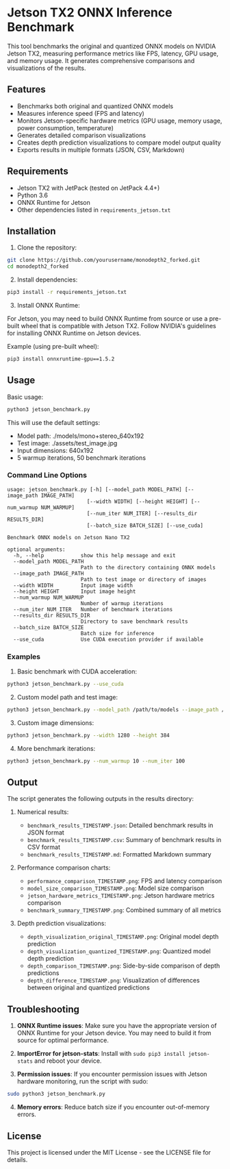 # Jetson TX2 ONNX Inference Benchmark

This tool benchmarks the original and quantized ONNX models on NVIDIA Jetson TX2, measuring performance metrics like FPS, latency, GPU usage, and memory usage. It generates comprehensive comparisons and visualizations of the results.

## Features

- Benchmarks both original and quantized ONNX models
- Measures inference speed (FPS and latency)
- Monitors Jetson-specific hardware metrics (GPU usage, memory usage, power consumption, temperature)
- Generates detailed comparison visualizations
- Creates depth prediction visualizations to compare model output quality
- Exports results in multiple formats (JSON, CSV, Markdown)

## Requirements

- Jetson TX2 with JetPack (tested on JetPack 4.4+)
- Python 3.6
- ONNX Runtime for Jetson
- Other dependencies listed in `requirements_jetson.txt`

## Installation

1. Clone the repository:

```bash
git clone https://github.com/yourusername/monodepth2_forked.git
cd monodepth2_forked
```

2. Install dependencies:

```bash
pip3 install -r requirements_jetson.txt
```

3. Install ONNX Runtime:

For Jetson, you may need to build ONNX Runtime from source or use a pre-built wheel that is compatible with Jetson TX2. Follow NVIDIA's guidelines for installing ONNX Runtime on Jetson devices.

Example (using pre-built wheel):

```bash
pip3 install onnxruntime-gpu==1.5.2
```

## Usage

Basic usage:

```bash
python3 jetson_benchmark.py
```

This will use the default settings:

- Model path: ./models/mono+stereo_640x192
- Test image: ./assets/test_image.jpg
- Input dimensions: 640x192
- 5 warmup iterations, 50 benchmark iterations

### Command Line Options

```
usage: jetson_benchmark.py [-h] [--model_path MODEL_PATH] [--image_path IMAGE_PATH]
                          [--width WIDTH] [--height HEIGHT] [--num_warmup NUM_WARMUP]
                          [--num_iter NUM_ITER] [--results_dir RESULTS_DIR]
                          [--batch_size BATCH_SIZE] [--use_cuda]

Benchmark ONNX models on Jetson Nano TX2

optional arguments:
  -h, --help            show this help message and exit
  --model_path MODEL_PATH
                        Path to the directory containing ONNX models
  --image_path IMAGE_PATH
                        Path to test image or directory of images
  --width WIDTH         Input image width
  --height HEIGHT       Input image height
  --num_warmup NUM_WARMUP
                        Number of warmup iterations
  --num_iter NUM_ITER   Number of benchmark iterations
  --results_dir RESULTS_DIR
                        Directory to save benchmark results
  --batch_size BATCH_SIZE
                        Batch size for inference
  --use_cuda            Use CUDA execution provider if available
```

### Examples

1. Basic benchmark with CUDA acceleration:

```bash
python3 jetson_benchmark.py --use_cuda
```

2. Custom model path and test image:

```bash
python3 jetson_benchmark.py --model_path /path/to/models --image_path /path/to/test_image.jpg
```

3. Custom image dimensions:

```bash
python3 jetson_benchmark.py --width 1280 --height 384
```

4. More benchmark iterations:

```bash
python3 jetson_benchmark.py --num_warmup 10 --num_iter 100
```

## Output

The script generates the following outputs in the results directory:

1. Numerical results:

   - `benchmark_results_TIMESTAMP.json`: Detailed benchmark results in JSON format
   - `benchmark_results_TIMESTAMP.csv`: Summary of benchmark results in CSV format
   - `benchmark_results_TIMESTAMP.md`: Formatted Markdown summary

2. Performance comparison charts:

   - `performance_comparison_TIMESTAMP.png`: FPS and latency comparison
   - `model_size_comparison_TIMESTAMP.png`: Model size comparison
   - `jetson_hardware_metrics_TIMESTAMP.png`: Jetson hardware metrics comparison
   - `benchmark_summary_TIMESTAMP.png`: Combined summary of all metrics

3. Depth prediction visualizations:
   - `depth_visualization_original_TIMESTAMP.png`: Original model depth prediction
   - `depth_visualization_quantized_TIMESTAMP.png`: Quantized model depth prediction
   - `depth_comparison_TIMESTAMP.png`: Side-by-side comparison of depth predictions
   - `depth_difference_TIMESTAMP.png`: Visualization of differences between original and quantized predictions

## Troubleshooting

1. **ONNX Runtime issues**: Make sure you have the appropriate version of ONNX Runtime for your Jetson device. You may need to build it from source for optimal performance.

2. **ImportError for jetson-stats**: Install with `sudo pip3 install jetson-stats` and reboot your device.

3. **Permission issues**: If you encounter permission issues with Jetson hardware monitoring, run the script with sudo:

```bash
sudo python3 jetson_benchmark.py
```

4. **Memory errors**: Reduce batch size if you encounter out-of-memory errors.

## License

This project is licensed under the MIT License - see the LICENSE file for details.

